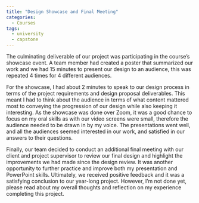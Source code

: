 ```yaml
---
title: "Design Showcase and Final Meeting"
categories:
  - Courses
tags:
  - university
  - capstone
---
```

The culminating deliverable of our project was participating in the course’s showcase event. A team member had created a poster that summarized our work and we had 15 minutes to present our design to an audience, this was repeated 4 times for 4 different audiences. 

For the showcase, I had about 2 minutes to speak to our design process in terms of the project requirements and design proposal deliverables. This meant I had to think about the audience in terms of what content mattered most to conveying the progression of our design while also keeping it interesting. As the showcase was done over Zoom, it was a good chance to focus on my oral skills as with our video screens were small, therefore the audience needed to be drawn in by my voice. The presentations went well, and all the audiences seemed interested in our work, and satisfied in our answers to their questions. 

Finally, our team decided to conduct an additional final meeting with our client and project supervisor to review our final design and highlight the improvements we had made since the design review. It was another opportunity to further practice and improve both my presentation and PowerPoint skills.  Ultimately, we received positive feedback and it was a satisfying conclusion to our year-long project. However, I’m not done yet, please read about my overall thoughts and reflection on my experience completing this project. 

